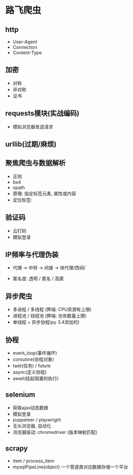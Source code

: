 # 路飞爬虫

## http

- User-Agent
- Connection
- Content-Type

## 加密

- 对称
- 非对称
- 证书

## requests模块(实战编码)

- 模拟浏览器发送请求

## urllib(过期/麻烦)

## 聚焦爬虫与数据解析

- 正则
- bs4
- xpath
- 原理: 指定标签元素, 属性或内容
- 定位标签:

## 验证码

- 云打码
- 模拟登录

## IP频率与代理伪装

- 代理 -> 中转 -> 间接 -> 快代理/西祠/

- 匿名度: 透明 / 匿名 / 高匿

## 异步爬虫

- 多进程 / 多线程  (弊端: CPU资源有上限)
- 进程池 / 线程池  (弊端: 也有数量上限)
- 单线程 + 异步协程(py 3.4添加的)

## 协程

- event_loop(事件循环)
- coroutine(协程对象)
- task(任务) / future
- async(定义协程)
- await(挂起阻塞的执行)

## selenium

- 获取ajax动态数据
- 模拟登录
- puppeteer / playwright
- 无头浏览器, 自动化
- 浏览器驱动: chromedriver (版本映射匹配)

## scrapy

- item / process_item
- mysqlPipeLine(object) 一个管道类对应数据存储一个平台